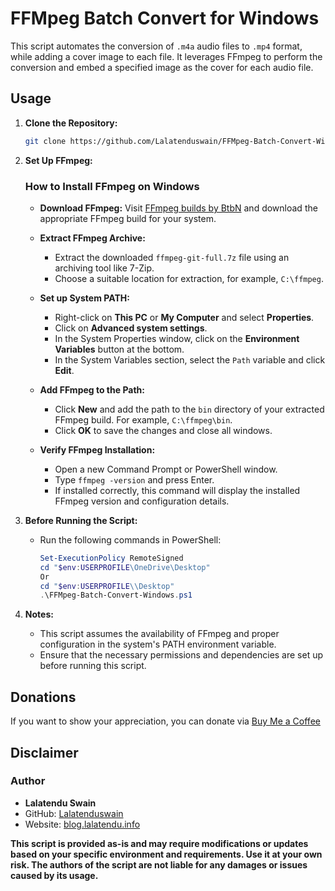 # FFMpeg Batch Convert for Windows

This script automates the conversion of `.m4a` audio files to `.mp4` format, while adding a cover image to each file. It leverages FFmpeg to perform the conversion and embed a specified image as the cover for each audio file.

## Usage

1. **Clone the Repository:**

   ```bash
   git clone https://github.com/Lalatenduswain/FFMpeg-Batch-Convert-Windows.git
   ```

2. **Set Up FFmpeg:**

   ### How to Install FFmpeg on Windows

   - **Download FFmpeg:**
     Visit [FFmpeg builds by BtbN](https://www.gyan.dev/ffmpeg/builds/ffmpeg-git-full.7z) and download the appropriate FFmpeg build for your system.

   - **Extract FFmpeg Archive:**
     - Extract the downloaded `ffmpeg-git-full.7z` file using an archiving tool like 7-Zip.
     - Choose a suitable location for extraction, for example, `C:\ffmpeg`.

   - **Set up System PATH:**
     - Right-click on **This PC** or **My Computer** and select **Properties**.
     - Click on **Advanced system settings**.
     - In the System Properties window, click on the **Environment Variables** button at the bottom.
     - In the System Variables section, select the `Path` variable and click **Edit**.
   
   - **Add FFmpeg to the Path:**
     - Click **New** and add the path to the `bin` directory of your extracted FFmpeg build. For example, `C:\ffmpeg\bin`.
     - Click **OK** to save the changes and close all windows.

   - **Verify FFmpeg Installation:**
     - Open a new Command Prompt or PowerShell window.
     - Type `ffmpeg -version` and press Enter.
     - If installed correctly, this command will display the installed FFmpeg version and configuration details.

3. **Before Running the Script:**

   - Run the following commands in PowerShell:

     ```powershell
     Set-ExecutionPolicy RemoteSigned
     cd "$env:USERPROFILE\OneDrive\Desktop"
     Or
     cd "$env:USERPROFILE\\Desktop"
     .\FFMpeg-Batch-Convert-Windows.ps1
     ```

4. **Notes:**

   - This script assumes the availability of FFmpeg and proper configuration in the system's PATH environment variable.
   - Ensure that the necessary permissions and dependencies are set up before running this script.

## Donations

If you want to show your appreciation, you can donate via [Buy Me a Coffee](https://www.buymeacoffee.com/lalatendu.swain)

## Disclaimer

### Author

- **Lalatendu Swain**
- GitHub: [Lalatenduswain](https://github.com/Lalatenduswain)
- Website: [blog.lalatendu.info](https://blog.lalatendu.info/)

**This script is provided as-is and may require modifications or updates based on your specific environment and requirements. Use it at your own risk. The authors of the script are not liable for any damages or issues caused by its usage.**
